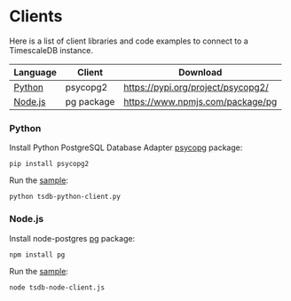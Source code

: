 # Clients

Here is a list of client libraries and code examples to connect to a TimescaleDB instance.


| Language | Client | Download |
|---|---|---|
| [Python](#Python) | psycopg2 | https://pypi.org/project/psycopg2/ |
| [Node.js](#Node.js) | pg package | https://www.npmjs.com/package/pg |


### Python

Install Python PostgreSQL Database Adapter [psycopg]( http://initd.org/psycopg/) package:

   	pip install psycopg2

Run the [sample](tsdb-python-client.py):

    python tsdb-python-client.py
    
    
### Node.js

Install node-postgres [pg](https://www.npmjs.com/package/pg) package:

    npm install pg

Run the [sample](tsdb-node-client.js):

    node tsdb-node-client.js
    
    
